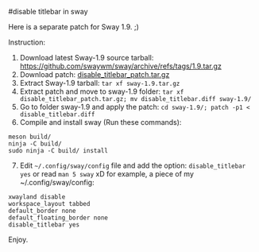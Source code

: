#disable titlebar in sway

Here is a separate patch for Sway 1.9. ;)

Instruction:
1. Download latest Sway-1.9 source tarball: https://github.com/swaywm/sway/archive/refs/tags/1.9.tar.gz
2. Download patch: [disable_titlebar_patch.tar.gz](https://github.com/swaywm/sway/files/14467763/disable_titlebar_patch.tar.gz)
3. Extract Sway-1.9 tarball: ```tar xf sway-1.9.tar.gz```
4. Extract patch and move to sway-1.9 folder: ```tar xf disable_titlebar_patch.tar.gz; mv disable_titlebar.diff sway-1.9/```
5. Go to folder sway-1.9 and apply the patch: ```cd sway-1.9/; patch -p1 < disable_titlebar.diff```
6. Compile and install sway (Run these commands):
```
meson build/
ninja -C build/
sudo ninja -C build/ install
```
7. Edit ```~/.config/sway/config``` file and add the option: ```disable_titlebar yes``` or read ```man 5 sway``` xD
for example, a piece of my ~/.config/sway/config:
```
xwayland disable
workspace_layout tabbed
default_border none
default_floating_border none
disable_titlebar yes
```

Enjoy.
